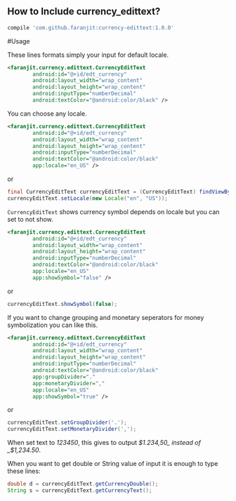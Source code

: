 ## How to Include currency_edittext?

```gradle
compile 'com.github.faranjit:currency-edittext:1.0.0'
```

#Usage

These lines formats simply your input for default locale.

```xml
<faranjit.currency.edittext.CurrencyEditText
        android:id="@+id/edt_currency"
        android:layout_width="wrap_content"
        android:layout_height="wrap_content"
        android:inputType="numberDecimal"
        android:textColor="@android:color/black" />
```

You can choose any locale.
```xml
<faranjit.currency.edittext.CurrencyEditText
        android:id="@+id/edt_currency"
        android:layout_width="wrap_content"
        android:layout_height="wrap_content"
        android:inputType="numberDecimal"
        android:textColor="@android:color/black"
        app:locale="en_US" />
```

or

```java
final CurrencyEditText currencyEditText = (CurrencyEditText) findViewById(R.id.edt_currency);
currencyEditText.setLocale(new Locale("en", "US"));
```

`CurrencyEditText` shows currency symbol depends on locale but you can set to not show.
```xml
<faranjit.currency.edittext.CurrencyEditText
        android:id="@+id/edt_currency"
        android:layout_width="wrap_content"
        android:layout_height="wrap_content"
        android:inputType="numberDecimal"
        android:textColor="@android:color/black"
        app:locale="en_US"
        app:showSymbol="false" />
```
or
```java
currencyEditText.showSymbol(false);
```

If you want to change grouping and monetary seperators for money symbolization you can like this.
```xml
<faranjit.currency.edittext.CurrencyEditText
        android:id="@+id/edt_currency"
        android:layout_width="wrap_content"
        android:layout_height="wrap_content"
        android:inputType="numberDecimal"
        android:textColor="@android:color/black"
        app:groupDivider="."
        app:monetaryDivider=","
        app:locale="en_US"
        app:showSymbol="true" />
```
or
```java
currencyEditText.setGroupDivider('.');
currencyEditText.setMonetaryDivider(',');
```

When set text to _123450_, this gives to output _$1.234,50_ instead of _$1,234.50_.

When you want to get double or String value of input it is enough to type these lines:
```java
double d = currencyEditText.getCurrencyDouble();
String s = currencyEditText.getCurrencyText();
```
